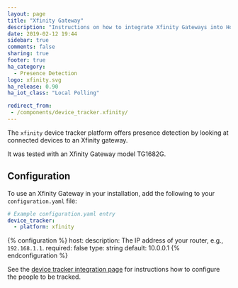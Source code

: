 ```yaml
---
layout: page
title: "Xfinity Gateway"
description: "Instructions on how to integrate Xfinity Gateways into Home Assistant."
date: 2019-02-12 19:44
sidebar: true
comments: false
sharing: true
footer: true
ha_category:
  - Presence Detection
logo: xfinity.svg
ha_release: 0.90
ha_iot_class: "Local Polling"

redirect_from:
 - /components/device_tracker.xfinity/
---
```


The `xfinity` device tracker platform offers presence detection by looking at connected devices to an Xfinity gateway.

It was tested with an Xfinity Gateway model TG1682G.

## Configuration

To use an Xfinity Gateway in your installation, add the following to your `configuration.yaml` file:

```yaml
# Example configuration.yaml entry
device_tracker:
  - platform: xfinity
```

{% configuration %}
host:
  description: The IP address of your router, e.g., `192.168.1.1`.
  required: false
  type: string
  default: 10.0.0.1
{% endconfiguration %}

See the [device tracker integration page](/components/device_tracker/) for instructions how to configure the people to be tracked.
